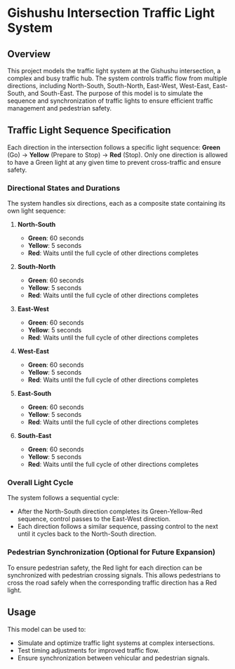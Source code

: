 # Gishushu Intersection Traffic Light System

## Overview

This project models the traffic light system at the Gishushu intersection, a complex and busy traffic hub. The system controls traffic flow from multiple directions, including North-South, South-North, East-West, West-East, East-South, and South-East. The purpose of this model is to simulate the sequence and synchronization of traffic lights to ensure efficient traffic management and pedestrian safety.

## Traffic Light Sequence Specification

Each direction in the intersection follows a specific light sequence: **Green** (Go) → **Yellow** (Prepare to Stop) → **Red** (Stop). Only one direction is allowed to have a Green light at any given time to prevent cross-traffic and ensure safety.

### Directional States and Durations

The system handles six directions, each as a composite state containing its own light sequence:

1. **North-South**
   - **Green**: 60 seconds
   - **Yellow**: 5 seconds
   - **Red**: Waits until the full cycle of other directions completes

2. **South-North**
   - **Green**: 60 seconds
   - **Yellow**: 5 seconds
   - **Red**: Waits until the full cycle of other directions completes

3. **East-West**
   - **Green**: 60 seconds
   - **Yellow**: 5 seconds
   - **Red**: Waits until the full cycle of other directions completes

4. **West-East**
   - **Green**: 60 seconds
   - **Yellow**: 5 seconds
   - **Red**: Waits until the full cycle of other directions completes

5. **East-South**
   - **Green**: 60 seconds
   - **Yellow**: 5 seconds
   - **Red**: Waits until the full cycle of other directions completes

6. **South-East**
   - **Green**: 60 seconds
   - **Yellow**: 5 seconds
   - **Red**: Waits until the full cycle of other directions completes

### Overall Light Cycle

The system follows a sequential cycle:
- After the North-South direction completes its Green-Yellow-Red sequence, control passes to the East-West direction.
- Each direction follows a similar sequence, passing control to the next until it cycles back to the North-South direction.

### Pedestrian Synchronization (Optional for Future Expansion)

To ensure pedestrian safety, the Red light for each direction can be synchronized with pedestrian crossing signals. This allows pedestrians to cross the road safely when the corresponding traffic direction has a Red light.


## Usage

This model can be used to:
- Simulate and optimize traffic light systems at complex intersections.
- Test timing adjustments for improved traffic flow.
- Ensure synchronization between vehicular and pedestrian signals.

